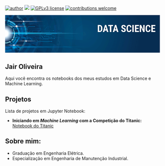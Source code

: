 [![author](https://img.shields.io/badge/author-JairOliveira-red.svg)](https://www.linkedin.com/in/jairjloliveira/) [![](https://img.shields.io/badge/python-3.7+-blue.svg)](https://www.python.org/downloads/release/python-365/) [![GPLv3 license](https://img.shields.io/badge/License-GPLv3-blue.svg)](http://perso.crans.org/besson/LICENSE.html) [![contributions welcome](https://img.shields.io/badge/contributions-welcome-brightgreen.svg?style=flat)](https://github.com/JairOliveira2014/My_data_science/issues)

<p align="center">
  <img src="banner.png" >
</p>

## Jair Oliveira

Aqui você encontra os notebooks dos meus estudos em Data Science e Machine Learning.

## Projetos

Lista de projetos em Jupyter Notebook:

* **Iniciando em *Machine Learning* com a Competição do Titanic:** [Notebook do Titanic](https://github.com/JairOliveira2014/My_data_science/tree/master/Titanic)


## Sobre mim:

* Graduação em Engenharia Elétrica.
* Especialização em Engenharia de Manutenção Industrial.
